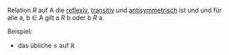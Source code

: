 Relation *R* auf A die [reflexiv](Reflexivität.md), [transitiv](Transitivität.md) und [antisymmetrisch](Antisymmetrie.md) ist und und für alle 
a, b ∈ A gilt a *R* b oder b *R* a.

Beispiel:
- das übliche  ≤ auf $\mathbb R$ 